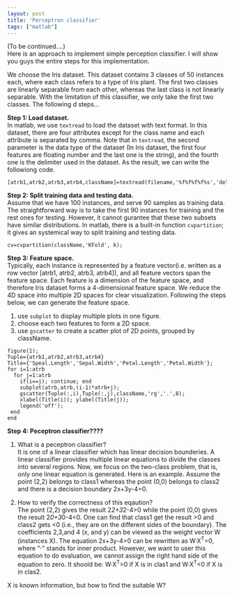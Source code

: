 ```yaml
---
layout: post
title: 'Perceptron classifier'
tags: ["matlab"]
---
```

(To be continued....) <br>
Here is an approach to implement simple perception classifier. I will show you guys the entire steps for this implementation.

We choose the Iris dataset. This dataset contains 3 classes of 50 instances each, where each class refers to a type of Iris plant. The first two classes are linearly separable from each other, whereas the last class is not linearly separable. With the limitation of this classifier, we only take the first two classes. The following d steps...

**Step 1: Load dataset.** <br>
In matlab, we use `textread` to load the dataset with text format. In this dataset, there are four attributes except for the class name and each attribute is separated by comma. Note that in `textread`, the second parameter is the data type of the dataset (In Iris dataset, the first four features are floating number and the last one is the string), and the fourth one is the delimiter used in the dataset. As the result, we can write the followiong code.
~~~
[atrb1,atrb2,atrb3,atrb4,className]=textread(filename,'%f%f%f%f%s','delimiter,',');
~~~

**Step 2: Split training data and testing data.** <br>
Assume that we have 100 instances, and serve 90 samples as training data. The straightforward way is to take the first 90 instances for training and the rest ones for testing. However, it cannot gurantee that these two subsets have similar distributions. In matlab, there is a built-in function `cvpartition`; it gives an systemical way to split training and testing data.
~~~ 
cv=cvpartition(className,'KFold', k);
~~~

**Step 3: Feature space.** <br>
Typically, each instance is represented by a feature vector(i.e. written as a row vector [atrb1, atrb2, atrb3, atrb4]), and 
all feature vectors span the feature space. Each feature is a dimension of the feature space, and therefore Iris dataset forms a 4-dimensional feature space. We reduce the 4D space into multiple 2D spaces for clear visualization. Following the steps below, we can generate the feature space.

1. use `subplot` to display multiple plots in one figure. 
2. choose each two features to form a 2D space.
3. use `gscatter` to create a scatter plot of 2D points, grouped by className.

~~~
figure(1);
Tuple={atrb1,atrb2,atrb3,atrb4}
Title={'Speal.Length','Sepal.Width','Petal.Length','Petal.Width'};
for i=1:atrb
  for j=1:atrb
    if(i==j); continue; end
    subplot(atrb,atrb,(i-1)*atrb+j);
    gscatter(Tuple(:,i),Tuple(:,j),className,'rg','.',8);
    xlabel(Title(i)); ylabel(Title(j));
    legend('off');
 end
end
~~~

**Step 4: Peceptron classifier????** <br>
1. What is a peceptron classifier? <br>
It is one of a linear classifier which has linear decision bounderies. A linear classifier provides multiple linear equations to divide the classes into several regions. Now, we focus on the two-class problem, that is, only one linear equation is generated. Here is an example. Assume the point (2,2) belongs to class1 whereas the point (0,0) belongs to class2 and there is a decision boundary 2x+3y-4=0. 

2. How to verify the correctness of this eqaution? <br>
The point (2,2) gives the result 2*2+3*2-4>0 while the point (0,0) gives the result 2*0+3*0-4<0. One can find that class1 get the result >0 and class2 gets <0 (i.e., they are on the different sides of the boundary). The coefficients 2,3,and 4 (x, and y) can be viewed as the weight vector W (instances X). The equation 2x+3y-4=0 can be rewritten as W·X<sup>T</sup>=0, where "·" stands for inner product. However, we want to user this equation to do evaluation, we cannot assign the right hand side of the equation to zero. It shoold be: W·X<sup>T</sup>>0 if X is in clas1 and W·X<sup>T</sup><0 if X is in clas2. <br>

X is known information, but how to find the suitable W?

